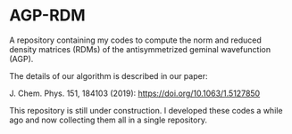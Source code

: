 # AGP-RDM

A repository containing my codes to compute the norm and reduced density matrices (RDMs) of the antisymmetrized geminal wavefunction (AGP).

The details of our algorithm is described in our paper: 

J. Chem. Phys. 151, 184103 (2019): https://doi.org/10.1063/1.5127850

This repository is still under construction. I developed these codes a while ago and now collecting them all in a single repository.
